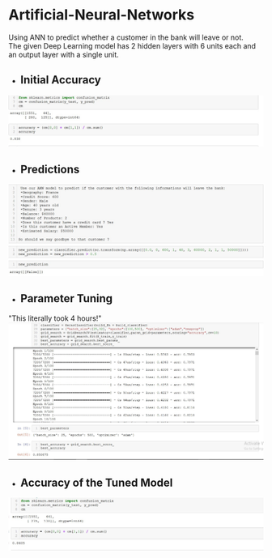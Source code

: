 # Artificial-Neural-Networks
Using ANN to predict whether a customer in the bank will leave or not.                                                               
The given Deep Learning model has 2 hidden layers with 6 units each and an output layer with a single unit.                               

* ## Initial Accuracy
![](/Screenshot_1.jpg)

* ## Predictions
![](/Screenshot_2.jpg)

* ## Parameter Tuning                                          
"This literally took 4 hours!"                                                                          
![](/Screenshot_3.jpg)

* ## Accuracy of the Tuned Model                                     
![](/Screenshot_4.jpg)
 
